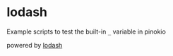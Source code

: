 # lodash

Example scripts to test the built-in `_` variable in pinokio

powered by [lodash](https://lodash.com/)
